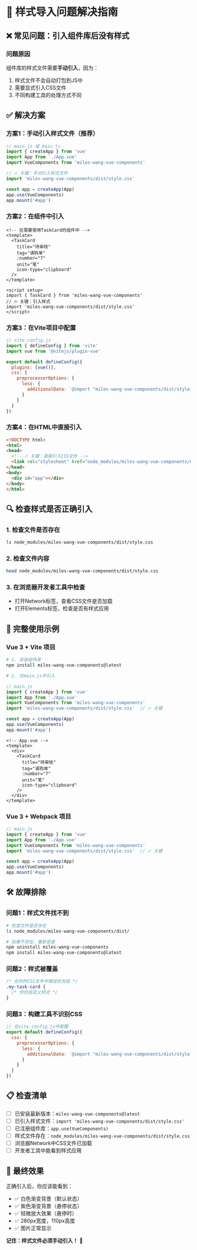 # 🎨 样式导入问题解决指南

## ❌ 常见问题：引入组件库后没有样式

### 问题原因
组件库的样式文件需要**手动引入**，因为：
1. 样式文件不会自动打包到JS中
2. 需要显式引入CSS文件
3. 不同构建工具的处理方式不同

## ✅ 解决方案

### 方案1：手动引入样式文件（推荐）

```javascript
// main.js 或 main.ts
import { createApp } from 'vue'
import App from './App.vue'
import VueComponents from 'miles-wang-vue-components'

// 🔥 关键：手动引入样式文件
import 'miles-wang-vue-components/dist/style.css'

const app = createApp(App)
app.use(VueComponents)
app.mount('#app')
```

### 方案2：在组件中引入

```vue
<!-- 在需要使用TaskCard的组件中 -->
<template>
  <TaskCard
    title="待审核"
    tag="请购单"
    :number="7"
    unit="笔"
    icon-type="clipboard"
  />
</template>

<script setup>
import { TaskCard } from 'miles-wang-vue-components'
// 🔥 关键：引入样式
import 'miles-wang-vue-components/dist/style.css'
</script>
```

### 方案3：在Vite项目中配置

```javascript
// vite.config.js
import { defineConfig } from 'vite'
import vue from '@vitejs/plugin-vue'

export default defineConfig({
  plugins: [vue()],
  css: {
    preprocessorOptions: {
      less: {
        additionalData: `@import "miles-wang-vue-components/dist/style.css";`
      }
    }
  }
})
```

### 方案4：在HTML中直接引入

```html
<!DOCTYPE html>
<html>
<head>
  <!-- 🔥 关键：直接引入CSS文件 -->
  <link rel="stylesheet" href="node_modules/miles-wang-vue-components/dist/style.css">
</head>
<body>
  <div id="app"></div>
</body>
</html>
```

## 🔍 检查样式是否正确引入

### 1. 检查文件是否存在
```bash
ls node_modules/miles-wang-vue-components/dist/style.css
```

### 2. 检查文件内容
```bash
head node_modules/miles-wang-vue-components/dist/style.css
```

### 3. 在浏览器开发者工具中检查
- 打开Network标签，查看CSS文件是否加载
- 打开Elements标签，检查是否有样式应用

## 🚀 完整使用示例

### Vue 3 + Vite 项目

```bash
# 1. 安装组件库
npm install miles-wang-vue-components@latest

# 2. 在main.js中引入
```

```javascript
// main.js
import { createApp } from 'vue'
import App from './App.vue'
import VueComponents from 'miles-wang-vue-components'
import 'miles-wang-vue-components/dist/style.css'  // 🔥 关键

const app = createApp(App)
app.use(VueComponents)
app.mount('#app')
```

```vue
<!-- App.vue -->
<template>
  <div>
    <TaskCard
      title="待审核"
      tag="请购单"
      :number="7"
      unit="笔"
      icon-type="clipboard"
    />
  </div>
</template>
```

### Vue 3 + Webpack 项目

```javascript
// main.js
import { createApp } from 'vue'
import App from './App.vue'
import VueComponents from 'miles-wang-vue-components'
import 'miles-wang-vue-components/dist/style.css'  // 🔥 关键

const app = createApp(App)
app.use(VueComponents)
app.mount('#app')
```

## 🛠️ 故障排除

### 问题1：样式文件找不到
```bash
# 检查文件是否存在
ls node_modules/miles-wang-vue-components/dist/

# 如果不存在，重新安装
npm uninstall miles-wang-vue-components
npm install miles-wang-vue-components@latest
```

### 问题2：样式被覆盖
```css
/* 在你的CSS文件中增加优先级 */
.my-task-card {
  /* 你的自定义样式 */
}
```

### 问题3：构建工具不识别CSS
```javascript
// 在vite.config.js中配置
export default defineConfig({
  css: {
    preprocessorOptions: {
      less: {
        additionalData: `@import "miles-wang-vue-components/dist/style.css";`
      }
    }
  }
})
```

## 📋 检查清单

- [ ] 已安装最新版本：`miles-wang-vue-components@latest`
- [ ] 已引入样式文件：`import 'miles-wang-vue-components/dist/style.css'`
- [ ] 已注册组件库：`app.use(VueComponents)`
- [ ] 样式文件存在：`node_modules/miles-wang-vue-components/dist/style.css`
- [ ] 浏览器Network中CSS文件已加载
- [ ] 开发者工具中能看到样式应用

## 🎯 最终效果

正确引入后，你应该能看到：
- ✅ 白色渐变背景（默认状态）
- ✅ 紫色渐变背景（悬停状态）
- ✅ 轻微放大效果（悬停时）
- ✅ 280px宽度，110px高度
- ✅ 图片正常显示

**记住：样式文件必须手动引入！** 🎨
